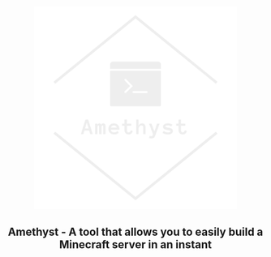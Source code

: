 <div align="center">
  <a href="https://github.com/RuskLabo/Amethyst">
    <img alt="Logo" src="https://github.com/RuskLabo/Amethyst/blob/main/img/logo_transparent.png?raw=true" width="400" height="400">
  </a>
</div>

<h2 align="center">
  Amethyst - A tool that allows you to easily build a Minecraft server in an instant 
</h2>
